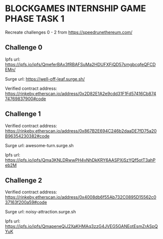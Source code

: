 # BLOCKGAMES INTERNSHIP GAME PHASE TASK 1

Recreate challenges 0 - 2 from https://speedrunethereum.com/

## Challenge 0 
Ipfs url: https://ipfs.io/ipfs/QmeferBAx3fRBAFSuMa2HDUFXFiQD57smgbcqfeQFCDEMn/

Surge url: https://well-off-leaf.surge.sh/

Verified contract address: https://rinkeby.etherscan.io/address/0x2D82E1A2e9cdd31F1Fd57416Cb87474769837900#code

## Challenge 1
Verified contract address: https://rinkeby.etherscan.io/address/0x867B2E694C246b2daaDE7fD75a20B96354230382#code

Surge url: awesome-turn.surge.sh

Ipfs url: https://ipfs.io/ipfs/Qma3KNLDRwwPH4vNhDkKRY6AASPXjSzYQf5otT3ahPeb2M


## Challenge 2
Verified contract address: https://rinkeby.etherscan.io/address/0x4008db6f55Ab732C0895D15562c037163f200a59#code

Surge url: noisy-attraction.surge.sh

Ipfs url: https://ipfs.io/ipfs/QmapeneQjJ2XaKHMAq3zzG4JVEG5GANEotEsmZrASpQYuK
